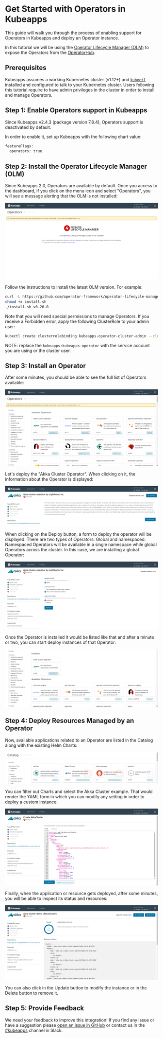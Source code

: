 # Get Started with Operators in Kubeapps

This guide will walk you through the process of enabling support for Operators in Kubeapps and deploy an Operator instance.

In this tutorial we will be using the [Operator Lifecycle Manager (OLM)](https://github.com/operator-framework/operator-lifecycle-manager) to expose the Operators from the [OperatorHub](https://operatorhub.io/).

## Prerequisites

Kubeapps assumes a working Kubernetes cluster (v1.12+) and [`kubectl`](https://kubernetes.io/docs/tasks/tools/install-kubectl/) installed and configured to talk to your Kubernetes cluster. Users following this tutorial require to have admin privileges in the cluster in order to install and manage Operators.

## Step 1: Enable Operators support in Kubeapps

Since Kubeapps v2.4.3 (package version 7.8.4), Operators support is deactivated by default.

In order to enable it, set up Kubeapps with the following chart value:

```bash
featureFlags:
  operators: true
```

## Step 2: Install the Operator Lifecycle Manager (OLM)

Since Kubeapps 2.0, Operators are available by default. Once you access to the dashboard, if you click on the menu icon and select "Operators", you will see a message alerting that the OLM is not installed:

![OLM Not Intalled](../img/OLM-not-installed.png)

Follow the instructions to install the latest OLM version. For example:

```bash
curl -L https://github.com/operator-framework/operator-lifecycle-manager/releases/download/v0.20.0/install.sh -o install.sh
chmod +x install.sh
./install.sh v0.20.0
```

Note that you will need special permissions to manage Operators. If you receive a Forbidden error, apply the following ClusterRole to your admin user:

```bash
kubectl create clusterrolebinding kubeapps-operator-cluster-admin --clusterrole=cluster-admin --serviceaccount kubeapps:kubeapps-operator
```

NOTE: replace the `kubeapps:kubeapps-operator` with the service account you are using or the cluster user.

## Step 3: Install an Operator

After some minutes, you should be able to see the full list of Operators available:

![Operators Available](../img/operators-available.png)

Let's deploy the "Akka Cluster Operator". When clicking on it, the information about the Operator is displayed:

![Operators View](../img/operator-view.png)

When clicking on the Deploy button, a form to deploy the operator will be displayed. There are two types of Operators: Global and namespaced. Namespaced Operators will be available in a single namespace while global Operators across the cluster. In this case, we are installing a global Operator:

![Operator Deployment Form](../img/operator-deployment.png)

Once the Operator is installed it would be listed like that and after a minute or two, you can start deploy instances of that Operator:

![Installed Operators](../img/installed-operators.png)

## Step 4: Deploy Resources Managed by an Operator

Now, available applications related to an Operator are listed in the Catalog along with the existing Helm Charts:

![Operators Catalog](../img/operator-catalog.png)

You can filter out Charts and select the Akka Cluster example. That would render the YAML form in which you can modify any setting in order to deploy a custom instance:

![Operator Form](../img/operator-form.png)

Finally, when the application or resource gets deployed, after some minutes, you will be able to inspect its status and resources:

![Operator Instance View](../img/operator-instance-view.png)

You can also click in the Update button to modify the instance or in the Delete button to remove it.

## Step 5: Provide Feedback

We need your feedback to improve this integration! If you find any issue or have a suggestion please [open an issue in GitHub](https://github.com/vmware-tanzu/kubeapps/issues/new) or contact us in the [#kubeapps](https://kubernetes.slack.com/messages/kubeapps) channel in Slack.
